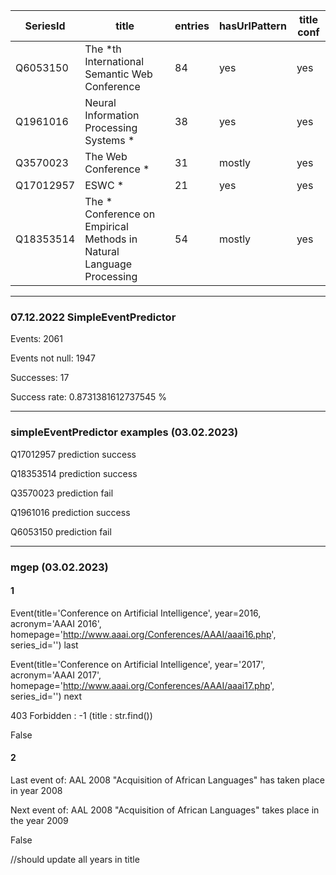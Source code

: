 | SeriesId    | title                                                                | entries | hasUrlPattern | title conf |
|-------------|----------------------------------------------------------------------|---------|---------------|------------|
| Q6053150    | The *th International Semantic Web Conference                        | 84      | yes           | yes        |
| Q1961016    | Neural Information Processing Systems *                              | 38      | yes           | yes        |
| Q3570023    | The Web Conference *                                                 | 31      | mostly        | yes        |
| Q17012957   | ESWC *                                                               | 21      | yes           | yes        |
| Q18353514   | The * Conference on Empirical Methods in Natural Language Processing | 54      | mostly        | yes        |


---

### 07.12.2022 SimpleEventPredictor

Events:  2061

Events not null:  1947

Successes:  17

Success rate:  0.8731381612737545 %

---
### simpleEventPredictor examples (03.02.2023)

Q17012957 prediction success

Q18353514 prediction success

Q3570023 prediction fail

Q1961016 prediction success

Q6053150 prediction fail

---
### mgep (03.02.2023)

#### 1

Event(title='Conference on Artificial Intelligence', year=2016, acronym='AAAI 2016', homepage='http://www.aaai.org/Conferences/AAAI/aaai16.php', series_id='') last

Event(title='Conference on Artificial Intelligence', year='2017', acronym='AAAI 2017', homepage='http://www.aaai.org/Conferences/AAAI/aaai17.php', series_id='') next

403 Forbidden  :  -1 (title : str.find())

False

#### 2

Last event of: AAL 2008 "Acquisition of African Languages" has taken place in year 2008

Next event of: AAL 2008 "Acquisition of African Languages" takes place in the year 2009

False

//should update all years in title
